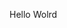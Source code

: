 Hello Wolrd























































































































































































































































































































































































































































































































































































